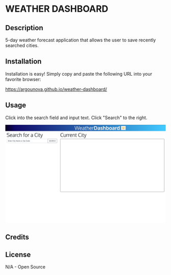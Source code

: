 # WEATHER DASHBOARD

## Description

5-day weather forecast application that allows the user to save recently searched cities.

## Installation

Installation is easy!  Simply copy and paste the following URL into your favorite browser:

https://argounova.github.io/weather-dashboard/

## Usage

Click into the search field and input text.  Click "Search" to the right.

![day planner screen shot](assets/weather-dashboard-screenshot.png)

## Credits

## License

N/A - Open Source